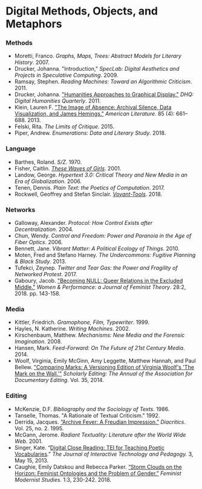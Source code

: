 # Digital Methods, Objects, and Metaphors

### Methods
* Moretti, Franco. *Graphs, Maps, Trees: Abstract Models for Literary History*. 2007.
* Drucker, Johanna. "Introduction," *SpecLab: Digital Aesthetics and Projects in Speculative Computing*. 2009.
* Ramsay, Stephen. *Reading Machines: Toward an Algorithmic Criticism*. 2011.
* Drucker, Johanna. ["Humanities Approaches to Graphical Display."](http://www.digitalhumanities.org/dhq/vol/5/1/000091/000091.html) *DHQ: Digital Humanities Quarterly*. 2011.
* Klein, Lauren F. ["The Image of Absence: Archival Silence, Data Visualization, and James Hemings."](https://read.dukeupress.edu/american-literature/article-abstract/85/4/661/4953/The-Image-of-Absence-Archival-Silence-Data?redirectedFrom=fulltext) *American Literature*. 85 (4): 661–688. 2013.
* Felski, Rita. *The Limits of Critique*. 2015.
* Piper, Andrew. *Enumerations: Data and Literary Study*. 2018.

### Language
* Barthes, Roland. *S/Z*. 1970.
* Fisher, Caitlin. [*These Waves of Girls*](https://www.yorku.ca/caitlin/waves/navigate.html). 2001.
* Landow, George. *Hypertext 3.0: Critical Theory and New Media in an Era of Globalization*. 2006.
* Tenen, Dennis. *Plain Text: the Poetics of Computation*. 2017.
* Rockwell, Geoffrey and Stefan Sinclair. [*Voyant-Tools*](https://voyant-tools.org/). 2018.

### Networks
* Galloway, Alexander. *Protocol: How Control Exists after Decentralization*. 2004.
* Chun, Wendy. *Control and Freedom: Power and Paranoia in the Age of Fiber Optics*. 2006.
* Bennett, Jane. *Vibrant Matter: A Political Ecology of Things*. 2010.
* Moten, Fred and Stefano Harney. *The Undercommons: Fugitive Planning & Black Study*. 2013.
* Tufekci, Zeynep. *Twitter and Tear Gas: the Power and Fragility of Networked Protest*. 2017.
* Gaboury, Jacob. ["Becoming NULL: Queer Relations in the Excluded Middle."](https://www.tandfonline.com/doi/abs/10.1080/0740770X.2018.1473986) *Women & Performance: a Journal of Feminist Theory*. 28:2, 2018. pp. 143-158.

### Media
* Kittler, Friedrich. *Gramophone, Film, Typewriter*. 1999.
* Hayles, N. Katherine. *Writing Machines*. 2002.
* Kirschenbaum, Matthew. *Mechanisms: New Media and the Forensic Imagination*. 2008.
* Hansen, Mark. *Feed-Forward: On The Future of 21st Century Media*. 2014.
* Woolf, Virginia, Emily McGinn, Amy Leggette, Matthew Hannah, and Paul Bellew. ["Comparing Marks: A Versioning Edition of Virginia Woolf's 'The Mark on the Wall.'"](http://scholarlyediting.org/2014/editions/intro.markonthewall.html) *Scholarly Editing: The Annual of the Association for Documentary Editing*. Vol. 35, 2014.

### Editing
* McKenzie, D.F. *Bibliography and the Sociology of Texts*. 1986.
* Tanselle, Thomas. "A Rationale of Textual Criticism." 1992.
* Derrida, Jacques. [“Archive Fever: A Freudian Impression.”](http://artsites.ucsc.edu/sdaniel/230/derrida_archivefever.pdf) *Diacritics*. Vol. 25, no. 2. 1995.
* McGann, Jerome. *Radiant Textuality: Literature after the World Wide Web*. 2001.
* Singer, Kate. “[Digital Close Reading: TEI for Teaching Poetic Vocabularies](https://jitp.commons.gc.cuny.edu/digital-close-reading-tei-for-teaching-poetic-vocabularies/).” *The Journal of Interactive Technology and Pedagogy.* 3, May 15, 2013.
* Caughie, Emily Datskou and Rebecca Parker. [“Storm Clouds on the Horizon: Feminist Ontologies and the Problem of Gender.”](https://www.tandfonline.com/doi/full/10.1080/24692921.2018.1505819?src=recsys) *Feminist Modernist Studies*. 1:3, 230-242. 2018. 